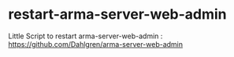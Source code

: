 # restart-arma-server-web-admin
Little Script to restart arma-server-web-admin : https://github.com/Dahlgren/arma-server-web-admin
